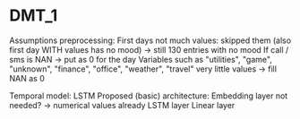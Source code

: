 # DMT_1
Assumptions preprocessing:
First days not much values: skipped them (also first day WITH values has no mood) -> still 130 entries with no mood
If call / sms is NAN -> put as 0 for the day
Variables such as "utilities", "game", "unknown", "finance", "office", "weather", "travel" very little values -> fill NAN as 0









Temporal model: LSTM
Proposed (basic) architecture:
    Embedding layer not needed? -> numerical values already
    LSTM layer
    Linear layer